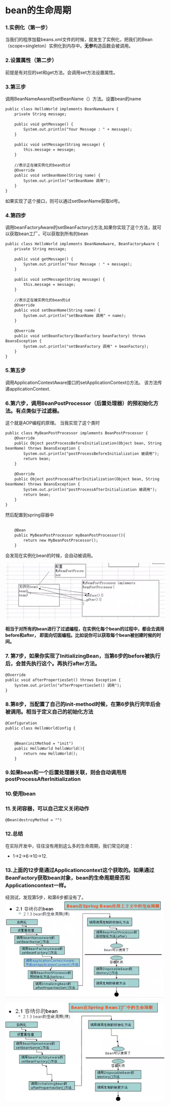 # bean的生命周期

### 1.实例化（第一步）
当我们的程序加载beans.xml文件的时候，就发生了实例化，把我们的Bean（scope=singleton）实例化到内存中。**无参**构造函数会被调用。

### 2.设置属性（第二步）
前提是有对应的set和get方法。会调用set方法设置属性。

### 3.第三步
调用BeanNameAware的setBeanName（）方法。设置bean的name
```
public class HelloWorld implements BeanNameAware {
    private String message;

    public void getMessage() {
        System.out.println("Your Message : " + message);
    }

    public void setMessage(String message) {
        this.message = message;
    }

    //表示正在被实例化的bean的id
    @Override
    public void setBeanName(String name) {
        System.out.println("setBeanName 调用");
    }
}
```
如果实现了这个接口，则可以通过setBeanName获取id号。

### 4.第四步
调用beanFactoryAware的setBeanFactory()方法,如果你实现了这个方法，就可以获取bean工厂，可以获取到所有的bean
```
public class HelloWorld implements BeanNameAware, BeanFactoryAware {
    private String message;

    public void getMessage() {
        System.out.println("Your Message : " + message);
    }

    public void setMessage(String message) {
        this.message = message;
    }

    //表示正在被实例化的bean的id
    @Override
    public void setBeanName(String name) {
        System.out.println("setBeanName 调用" + name);
    }

    @Override
    public void setBeanFactory(BeanFactory beanFactory) throws BeansException {
        System.out.println("setBeanFactory 调用" + beanFactory);
    }
}
```

### 5.第五步
调用ApplicationContextAware接口的setApplicationContext()方法。
该方法传递applicationContext.

### 6.第六步，调用BeanPostProcessor（后置处理器）的预初始化方法。有点类似于过滤器。
这个就是AOP编程的原理。
当我实现了这个类时
```
public class MyBeanPostProcessor implements BeanPostProcessor {
    @Override
    public Object postProcessBeforeInitialization(Object bean, String beanName) throws BeansException {
        System.out.println("postProcessBeforeInitialization 被调用");
        return bean;
    }

    @Override
    public Object postProcessAfterInitialization(Object bean, String beanName) throws BeansException {
        System.out.println("postProcessAfterInitialization 被调用");
        return bean;
    }
}
```
然后配置到spring容器中
```

    @Bean
    public MyBeanPostProcessor myBeanPostProcessor(){
        return new MyBeanPostProcessor();
    }
```
会发现在实例化bean的时候，会自动被调用。

![Alt text](../img/clipboard_20180319_141410.png "Optional title")

**相当于对所有的bean进行了过滤编程，在实例化每个bean的过程中，都会去调用before和after， 即面向切面编程。比如说你可以获取每个bean被创建时候的时间。**

### 7. 第7步，如果你实现了InitializingBean，当第6步的before被执行后，会首先执行这个。再执行after方法。
```
@Override
public void afterPropertiesSet() throws Exception {
    System.out.println("afterPropertiesSet() 调用");
}
```

### 8.第8步，当配置了自己的init-method时候，在第6步执行完毕后会被调用。相当于定义自己的初始化方法
```
@Configuration
public class HelloWorldConfig {


    @Bean(initMethod = "init")
    public HelloWorld helloWorld(){
        return new HelloWorld();
    }
```

### 9.如果bean和一个后置处理器关联，则会自动调用用postProcessAfterInitialization
### 10.使用bean
### 11.关闭容器，可以自己定义关闭动作
```
@Bean(destroyMethod = "")
```

### 12.总结
在实际开发中，往往没有用到这么多的生命周期，我们常见的是：
* 1->2->6->10->12.

### 13.上面的12步是通过Applicationcontext这个获取的。如果通过BeanFactory获取bean对象，bean的生命周期是否和Applicationcontext一样。
经测试，发现第5步，和第6步都没有了。
![Alt text](../img/clipboard_20180319_145729.png "Optional title")


![Alt text](../img/clipboard_20180319_145825.png "Optional title")
